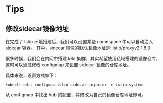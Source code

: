 # Tips

## 修改sidecar镜像地址

在完成了 Istio 环境搭建后，我们可以设置某些 namespace 中可以自动注入 sidecar 容器。
其中，sidecar 镜像的默认镜像地址是: istio/proxyv2:1.8.3

很多时候，我们会在内网中搭建 k8s 集群，其实希望使用私域搭建的镜像仓库，这时可以通过修改 configmap 来设置 sidecar 镜像的仓库地址。

具体来说，设置方式如下：

```shell
kubectl edit configmap istio-sidecar-injector -n istio-system
```

从 configmap 中找出 hub 的配置，并修改为自己的镜像仓库地址即可。
